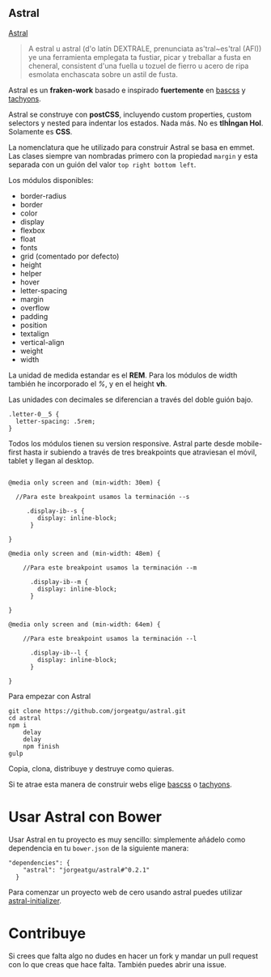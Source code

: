 ## Astral

[Astral](https://an.wikipedia.org/wiki/Estral)

<blockquote>
    A estral u astral (d'o latín DEXTRALE, prenunciata as'tɾal~es'tɾal (AFI)) ye una ferramienta emplegata ta fustiar, picar y treballar a fusta en cheneral, consistent d'una fuella u tozuel de fierro u acero de ripa esmolata enchascata sobre un astil de fusta.
</blockquote>

Astral es un **fraken-work** basado e inspirado **fuertemente** en [bascss](http://basscss.com) y [tachyons](http://tachyons.io).

Astral se construye con **postCSS**, incluyendo custom properties, custom selectors y nested para indentar los estados. Nada más. No es **tlhİngan Hol**. Solamente es **CSS**.

La nomenclatura que he utilizado para construir Astral se basa en emmet. Las clases siempre van nombradas primero con la propiedad ```margin``` y esta separada con un guión del valor ```top right bottom left```.

Los módulos disponibles:

- border-radius
- border
- color
- display
- flexbox
- float
- fonts
- grid (comentado por defecto)
- height
- helper
- hover
- letter-spacing
- margin
- overflow
- padding
- position
- textalign
- vertical-align
- weight
- width


La unidad de medida estandar es el **REM**. Para los módulos de width también he incorporado el *%*, y en el height **vh**.

Las unidades con decimales se diferencian a través del doble guión bajo.

```
.letter-0__5 {
  letter-spacing: .5rem;
}
```


Todos los módulos tienen su version responsive. Astral parte desde mobile-first hasta ir subiendo a través de tres breakpoints que atraviesan el móvil, tablet y llegan al desktop.

```

@media only screen and (min-width: 30em) {

  //Para este breakpoint usamos la terminación --s

     .display-ib--s {
        display: inline-block;
      }

}

@media only screen and (min-width: 48em) {

    //Para este breakpoint usamos la terminación --m

      .display-ib--m {
        display: inline-block;
      }

}

@media only screen and (min-width: 64em) {

    //Para este breakpoint usamos la terminación --l

      .display-ib--l {
        display: inline-block;
      }

}

```

Para empezar con Astral

```
git clone https://github.com/jorgeatgu/astral.git
cd astral
npm i
    delay
    delay
    npm finish
gulp
```

Copia, clona, distribuye y destruye como quieras.

Si te atrae esta manera de construir webs elige [bascss](http://basscss.com) o [tachyons](http://tachyons.io).

# Usar Astral con Bower

Usar Astral en tu proyecto es muy sencillo: simplemente añádelo como dependencia en tu `bower.json` de la siguiente manera:

```
"dependencies": {
    "astral": "jorgeatgu/astral#^0.2.1"
  }
```

Para comenzar un proyecto web de cero usando astral puedes utilizar [astral-initializer](https://github.com/eckelon/astral-initializer).

# Contribuye

Si crees que falta algo no dudes en hacer un fork y mandar un pull request con lo que creas que hace falta. También puedes abrir una issue.
